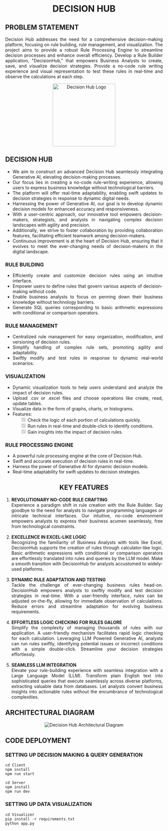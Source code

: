 <!DOCTYPE html>
<html lang="en">
<head>
  <meta charset="UTF-8">
  <meta http-equiv="X-UA-Compatible" content="IE=edge">
  <meta name="viewport" content="width=device-width, initial-scale=1.0">
</head>
<body style="text-align: justify;">

  <h1 align="center">DECISION HUB</h1>

  <h2 style="text-align: left;">PROBLEM STATEMENT</h2>
  <p style="text-align: justify;">
    Decision Hub addresses the need for a comprehensive decision-making platform, focusing on rule building, rule management, and visualization.
    The project aims to provide a robust Rule Processing Engine to streamline decision processes and enhance overall efficiency.
    Develop a Rule Builder application, "DecisionHub," that empowers Business Analysts to create, save, and visualize decision strategies.
    Provide a no-code rule writing experience and visual representation to test these rules in real-time and observe the calculations at each step.
  </p>

  <p align="center">
    <img src="https://cdn.dribbble.com/users/4053518/screenshots/17442460/media/fce8c55480768b09cd279cf8d540ee43.gif" alt="Decision Hub Logo" width="200">
  </p>

  <h2 style="text-align: left;">DECISION HUB</h2>
  <ul style="text-align: justify;">
    <li>We aim to construct an advanced Decision Hub seamlessly integrating Generative AI, elevating decision-making processes.</li>
    <li>Our focus lies in creating a no-code rule-writing experience, allowing users to express business knowledge without technological barriers.</li>
    <li>The platform will offer real-time adaptability, enabling swift updates to decision strategies in response to dynamic digital needs.</li>
    <li>Harnessing the power of Generative AI, our goal is to develop dynamic decision models for enhanced accuracy and responsiveness.</li>
    <li>With a user-centric approach, our innovative tool empowers decision-makers, strategists, and analysts in navigating complex decision landscapes with agility and precision.</li>
    <li>Additionally, we strive to foster collaboration by providing collaboration features, facilitating efficient teamwork among decision-makers.</li>
    <li>Continuous improvement is at the heart of Decision Hub, ensuring that it evolves to meet the ever-changing needs of decision-makers in the digital landscape.</li>
  </ul>

  <h3 style="text-align: left;">RULE BUILDING</h3>
  <ul style="text-align: justify;">
    <li>Efficiently create and customize decision rules using an intuitive interface.</li>
    <li>Empower users to define rules that govern various aspects of decision-making without code.</li>
    <li>Enable business analysts to focus on penning down their business knowledge without technology barriers.</li>
    <li>Generate SQL queries corresponding to basic arithmetic expressions with conditional or comparison operators.</li>
  </ul>

  <h3 style="text-align: left;">RULE MANAGEMENT</h3>
  <ul style="text-align: justify;">
    <li>Centralized rule management for easy organization, modification, and versioning of decision rules.</li>
    <li>Simplify handling of complex rule sets, promoting agility and adaptability.</li>
    <li>Swiftly modify and test rules in response to dynamic real-world scenarios.</li>
  </ul>

  <h3 style="text-align: left;">VISUALIZATION</h3>
  <ul style="text-align: justify;">
    <li>Dynamic visualization tools to help users understand and analyze the impact of decision rules.</li>
    <li>Upload .csv or .excel files and choose operations like create, read, update tables.</li>
    <li>Visualize data in the form of graphs, charts, or histograms.</li>
    <li>
      Features:
      <ul style="list-style-type: none; text-align: left;">
        <li><input type="checkbox" checked disabled> Check the logic of each portion of calculations quickly.</li>
        <li><input type="checkbox" checked disabled> Run rules in real-time and double-click to identify conditions.</li>
        <li><input type="checkbox" checked disabled> Gain insights into the impact of decision rules.</li>
      </ul>
    </li>
  </ul>

  <h3 style="text-align: left;">RULE PROCESSING ENGINE</h3>
  <ul style="text-align: justify;">
    <li>A powerful rule processing engine at the core of Decision Hub.</li>
    <li>Swift and accurate execution of decision rules in real-time.</li>
    <li>Harness the power of Generative AI for dynamic decision models.</li>
    <li>Real-time adaptability for swift updates to decision strategies.</li>
  </ul>

  <h2 style="text-align: center;">KEY FEATURES</h2>
<ol style="text-align: justify; padding-left: 20px;">
  <li><strong>REVOLUTIONARY NO-CODE RULE CRAFTING</strong><br>
    Experience a paradigm shift in rule creation with the Rule Builder. Say goodbye to the need for analysts to navigate programming languages or intricate technical interfaces. Our intuitive, no-code environment empowers analysts to express their business acumen seamlessly, free from technological constraints.
  </li>
  <br>
  <li><strong>EXCELLENCE IN EXCEL-LIKE LOGIC</strong><br>
    Recognizing the familiarity of Business Analysts with tools like Excel, DecisionHub supports the creation of rules through calculator-like logic. Basic arithmetic expressions with conditional or comparison operators are effortlessly translated into rules and queries by the LLM model. Make a smooth transition with DecisionHub for analysts accustomed to widely-used platforms.
  </li>
  <br>
  <li><strong>DYNAMIC RULE ADAPTATION AND TESTING</strong><br>
    Tackle the challenge of ever-changing business rules head-on. DecisionHub empowers analysts to swiftly modify and test decision strategies in real-time. With a user-friendly interface, rules can be adjusted on-the-fly, allowing for immediate observation of calculations. Reduce errors and streamline adaptation for evolving business requirements.
  </li>
  <br>
  <li><strong>EFFORTLESS LOGIC CHECKING FOR RULES GALORE</strong><br>
    Simplify the complexity of managing thousands of rules with our application. A user-friendly mechanism facilitates rapid logic checking for each calculation. Leveraging LLM Powered Generative AI, analysts can run rules swiftly, identifying potential issues or incorrect conditions with a simple double-click. Streamline your decision strategies effortlessly.
  </li>
  <br>
  <li><strong>SEAMLESS LLM INTEGRATION</strong><br>
    Elevate your rule-building experience with seamless integration with a Large Language Model (LLM). Transform plain English text into sophisticated queries that execute seamlessly across diverse platforms, extracting valuable data from databases. Let analysts convert business insights into actionable rules without the encumbrance of technological complexities.
  </li>
</ol>

  <h2 style="text-align: left;">ARCHITECTURAL DIAGRAM</h2>
  <p align="center"><img src="https://res.cloudinary.com/dvpulu3cc/image/upload/v1702618913/ARCHITECTURE_DIAGRAM_tk8eme.png" alt="Decision Hub Architectural Diagram"></p>
  
  <h2 style="text-align: left;">CODE DEPLOYMENT</h2>

<h3 style="text-align: left;">SETTING UP DECISION MAKING & QUERY GENERATION</h3>
<pre><code>cd Client
npm install
npm run start
</code></pre>

<pre><code>cd Server
npm install
npm run dev
</code></pre>

<h3 style="text-align: left;">SETTING UP DATA VISUALIZATION</h3>
<pre><code>cd Visualizer
pip install -r requirements.txt
python app.py
</code></pre>


</body>
</html>
